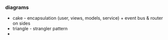### diagrams

- cake - encapsulation (user, views, models, service) + event bus & router on sides
- triangle - strangler pattern
-
